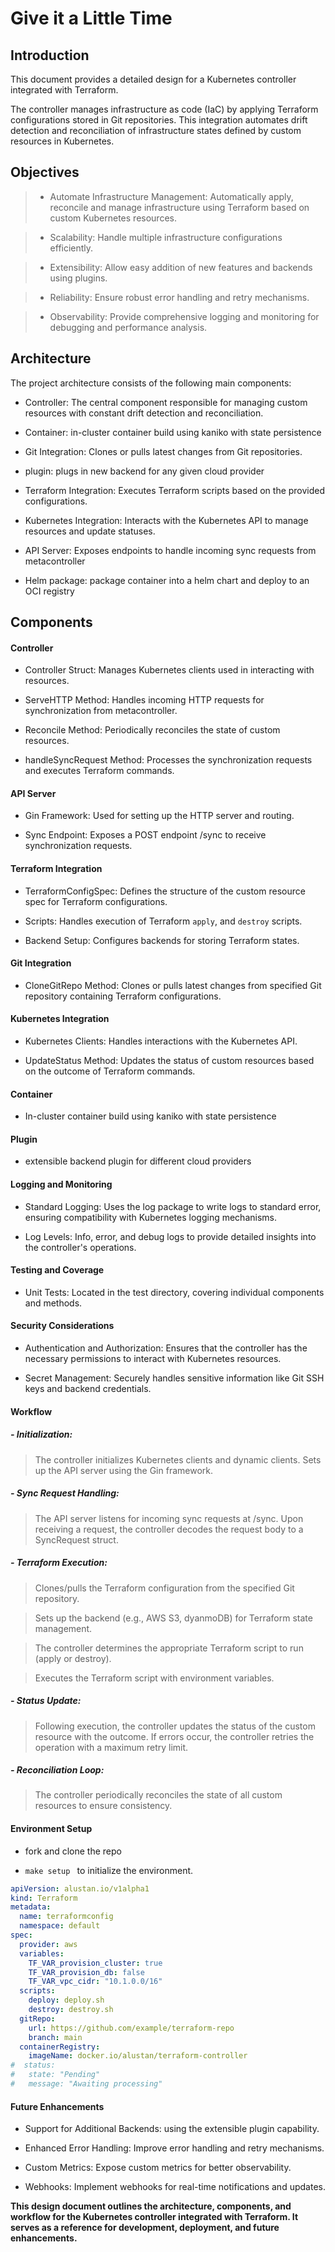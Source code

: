 # Give it a Little Time

## Introduction

This document provides a detailed design for a Kubernetes controller integrated with Terraform. 

The controller manages infrastructure as code (IaC) by applying Terraform configurations stored in Git repositories. This integration automates drift detection and  reconciliation of infrastructure states defined by custom resources in Kubernetes.

## Objectives

> - Automate Infrastructure Management: Automatically apply, reconcile and manage infrastructure using Terraform based on custom Kubernetes resources.

> - Scalability: Handle multiple infrastructure configurations efficiently.

> - Extensibility: Allow easy addition of new features and backends using plugins.

> - Reliability: Ensure robust error handling and retry mechanisms.

> - Observability: Provide comprehensive logging and monitoring for debugging and performance analysis.

## Architecture

The project architecture consists of the following main components:

- Controller: The central component responsible for managing custom resources with constant drift detection and reconciliation.

- Container: in-cluster container build using kaniko with state persistence

- Git Integration: Clones or pulls latest changes from Git repositories.

- plugin: plugs in new backend for any given cloud provider

- Terraform Integration: Executes Terraform scripts based on the provided configurations.

- Kubernetes Integration: Interacts with the Kubernetes API to manage resources and update statuses.

- API Server: Exposes endpoints to handle incoming sync requests from metacontroller

- Helm package: package container into a helm chart and deploy to an OCI registry


## Components

#### Controller

- Controller Struct: Manages Kubernetes clients used in  interacting with resources.

- ServeHTTP Method: Handles incoming HTTP requests for synchronization from metacontroller.

- Reconcile Method: Periodically reconciles the state of custom resources.

- handleSyncRequest Method: Processes the synchronization requests and executes Terraform commands.

#### API Server

- Gin Framework: Used for setting up the HTTP server and routing.

- Sync Endpoint: Exposes a POST endpoint /sync to receive synchronization requests.

#### Terraform Integration

- TerraformConfigSpec: Defines the structure of the custom resource spec for Terraform configurations.

- Scripts: Handles execution of Terraform  `apply`, and `destroy` scripts.

- Backend Setup: Configures backends for  storing Terraform states.

#### Git Integration

- CloneGitRepo Method: Clones or pulls latest changes from  specified Git repository containing Terraform configurations.

#### Kubernetes Integration

- Kubernetes Clients: Handles interactions with the Kubernetes API.

- UpdateStatus Method: Updates the status of custom resources based on the outcome of Terraform commands.

#### Container 

- In-cluster container build using kaniko with state persistence

#### Plugin
- extensible backend plugin for different cloud providers

#### Logging and Monitoring

- Standard Logging: Uses the log package to write logs to standard error, ensuring compatibility with Kubernetes logging mechanisms.

- Log Levels: Info, error, and debug logs to provide detailed insights into the controller's operations.

#### Testing and Coverage

- Unit Tests: Located in the test directory, covering individual components and methods.

#### Security Considerations

- Authentication and Authorization: Ensures that the controller has the necessary permissions to interact with Kubernetes resources.

- Secret Management: Securely handles sensitive information like Git SSH keys and backend credentials.

#### Workflow

##### - Initialization:

> The controller initializes Kubernetes clients and dynamic clients.
> Sets up the API server using the Gin framework.

##### - Sync Request Handling:

> The API server listens for incoming sync requests at /sync.
> Upon receiving a request, the controller decodes the request body to a SyncRequest struct.

##### - Terraform Execution:

> Clones/pulls the Terraform configuration from the specified Git repository.

> Sets up the backend (e.g., AWS S3, dyanmoDB) for Terraform state management.

> The controller determines the appropriate Terraform script to run (apply or destroy).

> Executes the Terraform script with environment variables.

##### - Status Update:

> Following execution, the controller updates the status of the custom resource with the outcome.
> If errors occur, the controller retries the operation with a maximum retry limit.

##### - Reconciliation Loop:

> The controller periodically reconciles the state of all custom resources to ensure consistency.

#### Environment Setup

- fork and clone the repo

- `make setup ` to initialize the environment.



```yaml
apiVersion: alustan.io/v1alpha1
kind: Terraform
metadata:
  name: terraformconfig
  namespace: default
spec:
  provider: aws
  variables:
    TF_VAR_provision_cluster: true
    TF_VAR_provision_db: false
    TF_VAR_vpc_cidr: "10.1.0.0/16"
  scripts:
    deploy: deploy.sh
    destroy: destroy.sh
  gitRepo:
    url: https://github.com/example/terraform-repo
    branch: main
  containerRegistry:
    imageName: docker.io/alustan/terraform-controller
#  status:
#   state: "Pending"
#   message: "Awaiting processing"
```



#### Future Enhancements

- Support for Additional Backends: using the extensible plugin capability.

- Enhanced Error Handling: Improve error handling and retry mechanisms.

- Custom Metrics: Expose custom metrics for better observability.

- Webhooks: Implement webhooks for real-time notifications and updates.



**This design document outlines the architecture, components, and workflow for the Kubernetes controller integrated with Terraform. It serves as a reference for development, deployment, and future enhancements.**